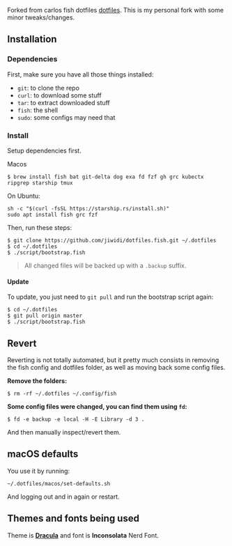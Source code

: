 

Forked from carlos fish dotfiles [dotfiles](https://github.com/caarlos0/dotfiles). This is my personal fork with some minor tweaks/changes.

## Installation

### Dependencies

First, make sure you have all those things installed:

- `git`: to clone the repo
- `curl`: to download some stuff
- `tar`: to extract downloaded stuff
- `fish`: the shell
- `sudo`: some configs may need that

### Install

Setup dependencies first.

Macos

```console
$ brew install fish bat git-delta dog exa fd fzf gh grc kubectx ripgrep starship tmux
```

On Ubuntu:

```console
sh -c "$(curl -fsSL https://starship.rs/install.sh)"
sudo apt install fish grc fzf
```

Then, run these steps:

```console
$ git clone https://github.com/jiwidi/dotfiles.fish.git ~/.dotfiles
$ cd ~/.dotfiles
$ ./script/bootstrap.fish
```

> All changed files will be backed up with a `.backup` suffix.

#### Update

To update, you just need to `git pull` and run the bootstrap script again:

```console
$ cd ~/.dotfiles
$ git pull origin master
$ ./script/bootstrap.fish
```

## Revert

Reverting is not totally automated, but it pretty much consists in removing
the fish config and dotfiles folder, as well as moving back some config files.

**Remove the folders:**

```console
$ rm -rf ~/.dotfiles ~/.config/fish
```

**Some config files were changed, you can find them using `fd`:**

```console
$ fd -e backup -e local -H -E Library -d 3 .
```

And then manually inspect/revert them.

## macOS defaults

You use it by running:

```console
~/.dotfiles/macos/set-defaults.sh
```

And logging out and in again or restart.

## Themes and fonts being used

Theme is **[Dracula](https://draculatheme.com)** and font is **Inconsolata**
Nerd Font.

<!-- ## Screenshots

![screenshot 1][scrn1]

![screenshot 2][scrn2]

[scrn1]: /docs/screenshot1.png
[scrn2]: /docs/screenshot2.png -->
